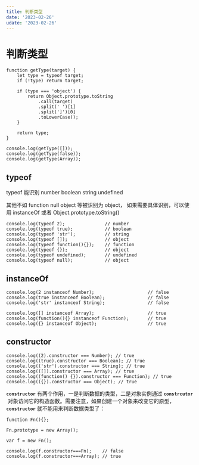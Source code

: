 ```yaml
---
title: 判断类型
date: '2023-02-26'
udate: '2023-02-26'
---
```


# 判断类型

```tsx
function getType(target) {
	let type = typeof target;
	if (!type) return target;

	if (type === 'object') {
		return Object.prototype.toString
			.call(target)
			.split(' ')[1]
			.split(']')[0]
			.toLowerCase();
	}

	return type;
}

console.log(getType([]));
console.log(getType(false));
console.log(getType(Array));

```

## typeof

typeof 能识别 number boolean string  undefined

其他不如 function null object 等被识别为 object， 如果需要具体识别，可以使用 instanceOf 或者 Object.prototype.toString()

```tsx
console.log(typeof 2);               // number
console.log(typeof true);            // boolean
console.log(typeof 'str');           // string
console.log(typeof []);              // object    
console.log(typeof function(){});    // function
console.log(typeof {});              // object
console.log(typeof undefined);       // undefined
console.log(typeof null);            // object
```

## instanceOf

```tsx
console.log(2 instanceof Number);                    // false
console.log(true instanceof Boolean);                // false 
console.log('str' instanceof String);                // false 
 
console.log([] instanceof Array);                    // true
console.log(function(){} instanceof Function);       // true
console.log({} instanceof Object);                   // true
```

## constructor

```tsx
console.log((2).constructor === Number); // true
console.log((true).constructor === Boolean); // true
console.log(('str').constructor === String); // true
console.log(([]).constructor === Array); // true
console.log((function() {}).constructor === Function); // true
console.log(({}).constructor === Object); // true
```

**`constructor`**
有两个作用，一是判断数据的类型，二是对象实例通过 **`constrcutor`**
 对象访问它的构造函数。需要注意，如果创建一个对象来改变它的原型，**`constructor`**
就不能用来判断数据类型了：

```tsx
function Fn(){};
 
Fn.prototype = new Array();
 
var f = new Fn();
 
console.log(f.constructor===Fn);    // false
console.log(f.constructor===Array); // true
```

